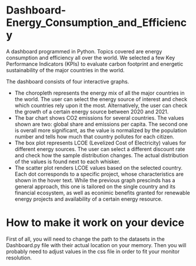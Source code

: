 # Dashboard-Energy_Consumption_and_Efficiency
A dashboard programmed in Python. Topics covered are energy consumption and efficiency all over the world. We selected a few Key Performance Indicators (KPIs) to evaluate carbon footprint and energetic sustainability of the major countries in the world.

The dashboard consists of four interactive graphs.
- The choropleth represents the energy mix of all the major countries in the world. The user can select the energy source of interest and check which countries rely upon it the most. Alternatively, the user can check the growth of a certain energy source between 2020 and 2021. 
- The bar chart shows CO2 emissions for several countries. The values shown are two: global share and emissions per capita. The second one is overall more significant, as the value is normalized by the population number and tells how much that country pollutes for each citizen. 
- The box plot represents LCOE (Levelized Cost of Electricity) values for different energy sources. The user can select a different discount rate and check how the sample distribution changes. The actual distribution of the values is found next to each whisker. 
- The scatter plot renders LCOE values based on the selected country. Each dot corresponds to a specific project, whose characteristics are shown in the hover text. While the previous graph prescinds has a general approach, this one is tailored on the single country and its financial ecosystem, as well as econimic benefits granted for renewable energy projects and availability of a certain energy resource.

# How to make it work on your device
First of all, you will need to change the path to the datasets in the Dashboard.py file with their actual location on your memory. Then you will probably need to adjust values in the css file in order to fit your monitor resolution. 

